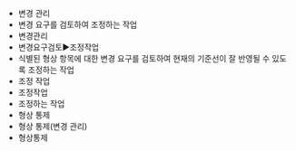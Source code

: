 ﻿- 변경 관리
- 변경 요구를 검토하여 조정하는 작업
- 변경관리
- 변경요구검토▶️조정작업
- 식별된 형상 항목에 대한 변경 요구를 검토하여 현재의 기준선이 잘 반영될 수 있도록 조정하는 작업
- 조정 작업
- 조정작업
- 조정하는 작업
- 형상 통제
- 형상 통제(변경 관리)
- 형상통제
